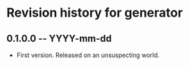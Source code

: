 # Revision history for generator

## 0.1.0.0 -- YYYY-mm-dd

* First version. Released on an unsuspecting world.
